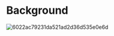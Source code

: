# Background
![6022ac79231da521ad2d36d535e0e6d](https://user-images.githubusercontent.com/91862733/136654144-9bc3537c-1853-4ba3-9331-78385ffe6998.jpg)
